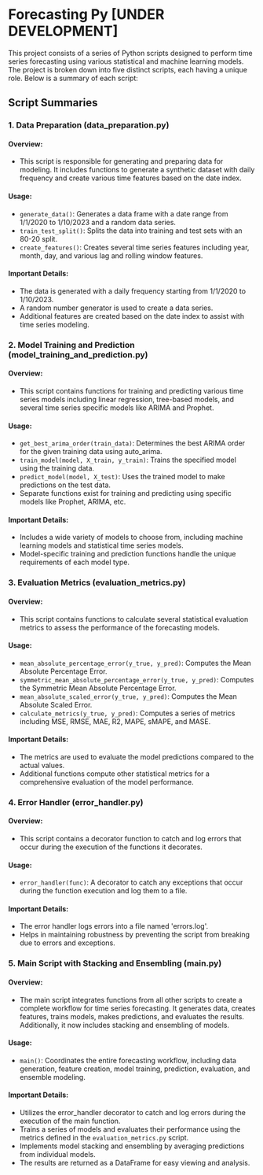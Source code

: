 # Forecasting Py [UNDER DEVELOPMENT]

This project consists of a series of Python scripts designed to perform time series forecasting using various statistical and machine learning models. The project is broken down into five distinct scripts, each having a unique role. Below is a summary of each script:

## Script Summaries

### 1. Data Preparation (data_preparation.py)

#### Overview:
- This script is responsible for generating and preparing data for modeling. It includes functions to generate a synthetic dataset with daily frequency and create various time features based on the date index.

#### Usage:
- `generate_data()`: Generates a data frame with a date range from 1/1/2020 to 1/10/2023 and a random data series.
- `train_test_split()`: Splits the data into training and test sets with an 80-20 split.
- `create_features()`: Creates several time series features including year, month, day, and various lag and rolling window features.

#### Important Details:
- The data is generated with a daily frequency starting from 1/1/2020 to 1/10/2023.
- A random number generator is used to create a data series.
- Additional features are created based on the date index to assist with time series modeling.

### 2. Model Training and Prediction (model_training_and_prediction.py)

#### Overview:
- This script contains functions for training and predicting various time series models including linear regression, tree-based models, and several time series specific models like ARIMA and Prophet.

#### Usage:
- `get_best_arima_order(train_data)`: Determines the best ARIMA order for the given training data using auto_arima.
- `train_model(model, X_train, y_train)`: Trains the specified model using the training data.
- `predict_model(model, X_test)`: Uses the trained model to make predictions on the test data.
- Separate functions exist for training and predicting using specific models like Prophet, ARIMA, etc.

#### Important Details:
- Includes a wide variety of models to choose from, including machine learning models and statistical time series models.
- Model-specific training and prediction functions handle the unique requirements of each model type.


### 3. Evaluation Metrics (evaluation_metrics.py)

#### Overview:
- This script contains functions to calculate several statistical evaluation metrics to assess the performance of the forecasting models.

#### Usage:
- `mean_absolute_percentage_error(y_true, y_pred)`: Computes the Mean Absolute Percentage Error.
- `symmetric_mean_absolute_percentage_error(y_true, y_pred)`: Computes the Symmetric Mean Absolute Percentage Error.
- `mean_absolute_scaled_error(y_true, y_pred)`: Computes the Mean Absolute Scaled Error.
- `calculate_metrics(y_true, y_pred)`: Computes a series of metrics including MSE, RMSE, MAE, R2, MAPE, sMAPE, and MASE.

#### Important Details:
- The metrics are used to evaluate the model predictions compared to the actual values.
- Additional functions compute other statistical metrics for a comprehensive evaluation of the model performance.


### 4. Error Handler (error_handler.py)

#### Overview:
- This script contains a decorator function to catch and log errors that occur during the execution of the functions it decorates.

#### Usage:
- `error_handler(func)`: A decorator to catch any exceptions that occur during the function execution and log them to a file.

#### Important Details:
- The error handler logs errors into a file named 'errors.log'.
- Helps in maintaining robustness by preventing the script from breaking due to errors and exceptions.


### 5. Main Script with Stacking and Ensembling (main.py)

#### Overview:
- The main script integrates functions from all other scripts to create a complete workflow for time series forecasting. It generates data, creates features, trains models, makes predictions, and evaluates the results. Additionally, it now includes stacking and ensembling of models.

#### Usage:
- `main()`: Coordinates the entire forecasting workflow, including data generation, feature creation, model training, prediction, evaluation, and ensemble modeling.

#### Important Details:
- Utilizes the error_handler decorator to catch and log errors during the execution of the main function.
- Trains a series of models and evaluates their performance using the metrics defined in the `evaluation_metrics.py` script.
- Implements model stacking and ensembling by averaging predictions from individual models.
- The results are returned as a DataFrame for easy viewing and analysis.
